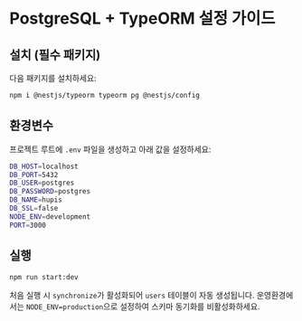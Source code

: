 # PostgreSQL + TypeORM 설정 가이드

## 설치 (필수 패키지)
다음 패키지를 설치하세요:

```bash
npm i @nestjs/typeorm typeorm pg @nestjs/config
```

## 환경변수
프로젝트 루트에 `.env` 파일을 생성하고 아래 값을 설정하세요:

```bash
DB_HOST=localhost
DB_PORT=5432
DB_USER=postgres
DB_PASSWORD=postgres
DB_NAME=hupis
DB_SSL=false
NODE_ENV=development
PORT=3000
```

## 실행

```bash
npm run start:dev
```

처음 실행 시 `synchronize`가 활성화되어 `users` 테이블이 자동 생성됩니다. 운영환경에서는 `NODE_ENV=production`으로 설정하여 스키마 동기화를 비활성화하세요.